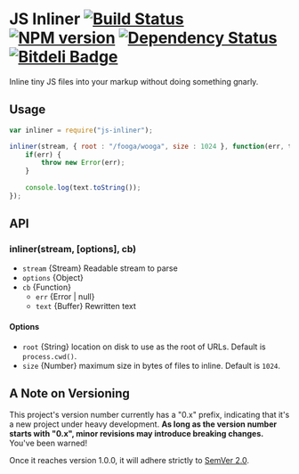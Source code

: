 JS Inliner [![Build Status](https://travis-ci.org/tivac/node-js-inliner.png?branch=master)](https://travis-ci.org/tivac/node-js-inliner) [![NPM version](https://badge.fury.io/js/js-inliner.png)](http://badge.fury.io/js/js-inliner) [![Dependency Status](https://gemnasium.com/tivac/node-js-inliner.png)](https://gemnasium.com/tivac/node-js-inliner) [![Bitdeli Badge](https://d2weczhvl823v0.cloudfront.net/tivac/node-js-inliner/trend.png)](https://bitdeli.com/free "Bitdeli Badge")
==========

Inline tiny JS files into your markup without doing something gnarly.

## Usage ##

```javascript
var inliner = require("js-inliner");

inliner(stream, { root : "/fooga/wooga", size : 1024 }, function(err, text) {
    if(err) {
        throw new Error(err);
    }
    
    console.log(text.toString());
});
```

## API ##

### inliner(stream, [options], cb)

* `stream` {Stream} Readable stream to parse
* `options` {Object}
* `cb` {Function}
  * `err` {Error | null}
  * `text` {Buffer} Rewritten text

#### Options

* `root` {String} location on disk to use as the root of URLs. Default is `process.cwd()`.
* `size` {Number} maximum size in bytes of files to inline. Default is `1024`.


## A Note on Versioning ##

This project's version number currently has a "0.x" prefix, indicating that it's a new
project under heavy development. **As long as the version number starts with
"0.x", minor revisions may introduce breaking changes.** You've been warned!

Once it reaches version 1.0.0, it will adhere strictly to
[SemVer 2.0](http://semver.org/spec/v2.0.0.html).
